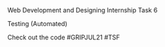 Web Development and Designing Internship Task 6

Testing (Automated)

Check out the code #GRIPJUL21 #TSF
